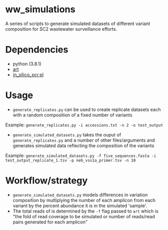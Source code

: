 # ww_simulations

A series of scripts to generate simulated datasets of different variant composition for SC2 wastewater surveillance efforts.

# Dependencies
* python (3.8.1)
* [art](https://www.niehs.nih.gov/research/resources/software/biostatistics/art/index.cfm) 
* [in_silico_pcr.pl](https://github.com/egonozer/in_silico_pcr)
    
# Usage
* `generate_replicates.py` can be used to create replicate datasets each with a random composition of a fixed number of variants

Example: `generate_replicates.py -i accessions.txt -n 2 -o test_output`

* `generate_simulated_datasets.py` takes the ouput of `generate_replicates.py` and a number of other files/arguments and generates simulated data reflecting the composition of the variants
 
Example: `generate_simulated_datasets.py -f five_sequences.fasta -i test_output_replicate_1.tsv -p neb_vss1a_primer.tsv -n 10`

# Workflow/strategy
* `generate_simulated_datasets.py` models differences in variation composition by multiplying the number of each amplicon from each variant by the percent abundance it is in the simulated 'sample'. 
* The total reads of is determined by the `-f` flag passed to `art` which is "the fold of read coverage to be simulated or number of reads/read pairs generated for each amplicon"
